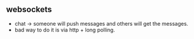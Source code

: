 ## websockets 

- chat -> someone will push messages and others will get the messages.
- bad way to do it is via http + long polling.